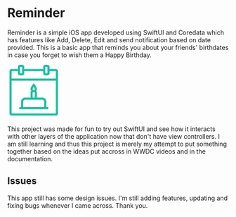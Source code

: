 # Reminder
Reminder is a simple iOS app developed using SwiftUI and Coredata which has features like Add, Delete, Edit and send notification based on date provided. This is a basic app that reminds you about your friends' birthdates in case you forget to wish them a Happy Birthday. 

![This is a alt text.](/Reminder/Assets.xcassets/Reminder.imageset/Reminder.png "This is the app icon.")

This project was made for fun to try out SwiftUI and see how it interacts with other layers of the application now that don't have view controllers. I am still learning and thus this project is merely my attempt to put something together based on the ideas put accross in WWDC videos and in the documentation.

## Issues
This app still has some design issues. I'm still adding features, updating and fixing bugs whenever I came across. Thank you.

